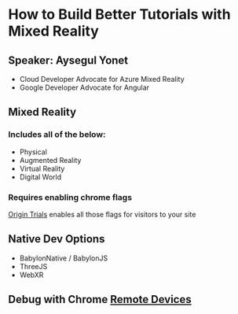 # How to Build Better Tutorials with Mixed Reality

## Speaker: Aysegul Yonet

- Cloud Developer Advocate for Azure Mixed Reality
- Google Developer Advocate for Angular

## Mixed Reality

### Includes all of the below: 

- Physical
- Augmented Reality
- Virtual Reality
- Digital World

### Requires enabling chrome flags

[Origin Trials](http://googlechrome.github.io/OriginTrials/) enables all those flags for visitors to your site

## Native Dev Options

- BabylonNative / BabylonJS
- ThreeJS
- WebXR

## Debug with Chrome [Remote Devices](https://developers.google.com/web/tools/chrome-devtools/remote-debugging)


